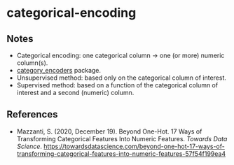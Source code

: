 # categorical-encoding

## Notes

- Categorical encoding: one categorical column -> one (or more) numeric column(s).
- [category_encoders](https://github.com/scikit-learn-contrib/category_encoders) package.
- Unsupervised method: based only on the categorical column of interest.
- Supervised method: based on a function of the categorical column of interest and a second (numeric) column.

## References

- Mazzanti, S. (2020, December 19). Beyond One-Hot. 17 Ways of Transforming Categorical Features Into Numeric Features. _Towards Data Science_. https://towardsdatascience.com/beyond-one-hot-17-ways-of-transforming-categorical-features-into-numeric-features-57f54f199ea4
